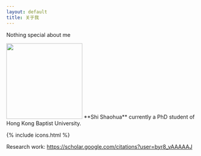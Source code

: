 ```yaml
---
layout: default
title: 关于我
---
```


Nothing special about me

<img src="/images/photo_about.jpg" class="right" width="200"/>
**Shi Shaohua** currently a PhD student of Hong Kong Baptist University.
               
{% include icons.html %}

Research work:
https://scholar.google.com/citations?user=byr8_vAAAAAJ
